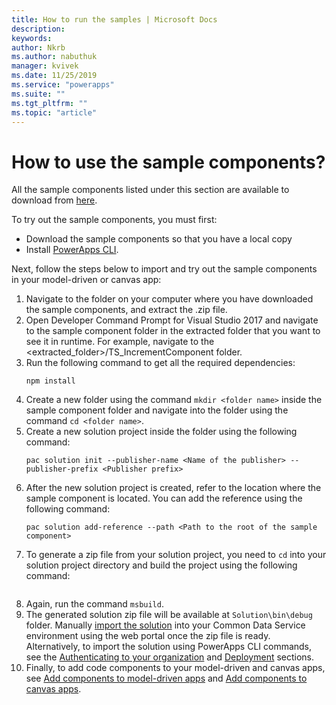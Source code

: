```yaml
---
title: How to run the samples | Microsoft Docs
description: 
keywords:
author: Nkrb
ms.author: nabuthuk
manager: kvivek
ms.date: 11/25/2019
ms.service: "powerapps"
ms.suite: ""
ms.tgt_pltfrm: ""
ms.topic: "article"
---
```


# How to use the sample components?

All the sample components listed under this section are available to download from [here](https://go.microsoft.com/fwlink/?linkid=2088525).

To try out the sample components, you must first:
- Download the sample components so that you have a local copy
- Install [PowerApps CLI](https://aka.ms/PowerAppsCLI).

Next, follow the steps below to import and try out the sample components in your model-driven or canvas app:

1. Navigate to the folder on your computer where you have downloaded the sample components, and extract the .zip file.  
1. Open Developer Command Prompt for Visual Studio 2017 and navigate to the sample component folder in the extracted folder that you want to see it in runtime. For example, navigate to the \<extracted_folder>/TS_IncrementComponent folder.
1. Run the following command to get all the required dependencies:
    ```
    npm install
    ```
1. Create a new folder using the command `mkdir <folder name>` inside the sample component folder and navigate into the folder using the command `cd <folder name>`. 
1. Create a new solution project inside the folder using the following command:
    ```
    pac solution init --publisher-name <Name of the publisher> --publisher-prefix <Publisher prefix>
    ```
1. After the new solution project is created, refer to the location where the sample component is located. You can add the reference using the following command:
    ```
    pac solution add-reference --path <Path to the root of the sample component>
    ```
1. To generate a zip file from your solution project, you need to `cd` into your solution project directory and build the project using the following command:
    ```msbuild /t:restore
    ```
1. Again, run the command `msbuild`.
1. The generated solution zip file will be available at `Solution\bin\debug` folder. Manually [import the solution](/powerapps/maker/common-data-service/import-update-export-solutions) into your Common Data Service environment using the web portal once the zip file is ready. Alternatively, to import the solution using PowerApps CLI commands, see the [Authenticating to your organization](https://docs.microsoft.com/powerapps/developer/component-framework/import-custom-controls#authenticating-to-your-organization) and [Deployment](https://docs.microsoft.com/powerapps/developer/component-framework/import-custom-controls#deploying-code-components) sections.
1. Finally, to add code components to your model-driven and canvas apps, see [Add components to model-driven apps](https://docs.microsoft.com/powerapps/developer/component-framework/add-custom-controls-to-a-field-or-entity) and [Add components to canvas apps](https://docs.microsoft.com/powerapps/developer/component-framework/component-framework-for-canvas-apps#add-components-to-a-canvas-app).

